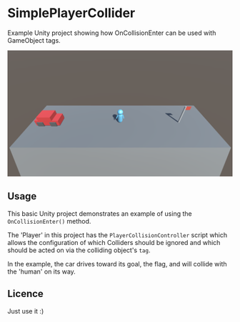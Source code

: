 # SimplePlayerCollider

Example Unity project showing how OnCollisionEnter can be used with GameObject tags.

!["Screenshot"](https://github.com/soda3x/SimplePlayerCollider/blob/cc1da1e269b4a8a4a15c9187b8093caad34e5923/screenshot.png)
  
## Usage

This basic Unity project demonstrates an example of using the  `OnCollisionEnter()` method.

The 'Player' in this project has the `PlayerCollisionController` script which allows the configuration of which Colliders should be ignored and which should be acted on via the colliding object's `tag`.

In the example, the car drives toward its goal, the flag, and will collide with the 'human' on its way.

## Licence

Just use it :)
